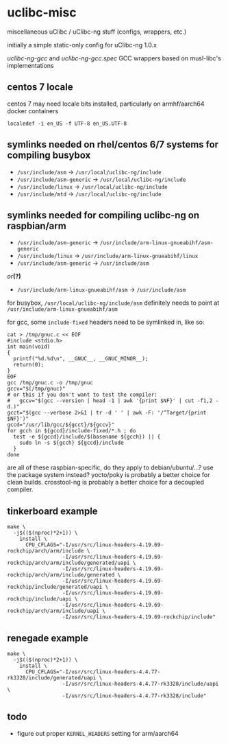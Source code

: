 # uclibc-misc
miscellaneous uClibc / uClibc-ng stuff (configs, wrappers, etc.)

initially a simple static-only config for uClibc-ng 1.0.x

_uclibc-ng-gcc_ and _uclibc-ng-gcc.spec_ GCC wrappers based on musl-libc's implementations

## centos 7 locale

centos 7 may need locale bits installed, particularly on armhf/aarch64 docker containers

```
localedef -i en_US -f UTF-8 en_US.UTF-8
```

## symlinks needed on rhel/centos 6/7 systems for compiling busybox

- ```/usr/include/asm``` -> ```/usr/local/uclibc-ng/include```
- ```/usr/include/asm-generic``` -> ```/usr/local/uclibc-ng/include```
- ```/usr/include/linux``` -> ```/usr/local/uclibc-ng/include```
- ```/usr/include/mtd``` -> ```/usr/local/uclibc-ng/include```

## symlinks needed for compiling uclibc-ng on raspbian/arm

- ```/usr/include/asm-generic``` -> ```/usr/include/arm-linux-gnueabihf/asm-generic```
- ```/usr/include/linux``` -> ```/usr/include/arm-linux-gnueabihf/linux```
- ```/usr/include/asm-generic``` -> ```/usr/include/asm```

_or_**(?)**

- ```/usr/include/arm-linux-gnueabihf/asm``` -> ```/usr/include/asm```

for busybox, ```/usr/local/uclibc-ng/include/asm``` definitely needs to point at ```/usr/include/arm-linux-gnueabihf/asm```

for gcc, some ```include-fixed``` headers need to be symlinked in, like so:

```
cat > /tmp/gnuc.c << EOF
#include <stdio.h>
int main(void)
{
  printf("%d.%d\n", __GNUC__, __GNUC_MINOR__);
  return(0);
}
EOF
gcc /tmp/gnuc.c -o /tmp/gnuc
gccv="$(/tmp/gnuc)"
# or this if you don't want to test the compiler:
#   gccv="$(gcc --version | head -1 | awk '{print $NF}' | cut -f1,2 -d.)" 
gcct="$(gcc --verbose 2>&1 | tr -d ' ' | awk -F: '/^Target/{print $NF}')"
gccd="/usr/lib/gcc/${gcct}/${gccv}"
for gcch in ${gccd}/include-fixed/*.h ; do
  test -e ${gccd}/include/$(basename ${gcch}) || {
    sudo ln -s ${gcch} ${gccd}/include
  }
done
```

are all of these raspbian-specific, do they apply to debian/ubuntu/...?
use the package system instead?
yocto/poky is probably a better choice for clean builds.
crosstool-ng is probably a better choice for a decoupled compiler.

## tinkerboard example

```
make \
  -j$(($(nproc)*2+1)) \
    install \
      CPU_CFLAGS="-I/usr/src/linux-headers-4.19.69-rockchip/arch/arm/include \
                  -I/usr/src/linux-headers-4.19.69-rockchip/arch/arm/include/generated/uapi \
                  -I/usr/src/linux-headers-4.19.69-rockchip/arch/arm/include/generated \
                  -I/usr/src/linux-headers-4.19.69-rockchip/include/generated/uapi \
                  -I/usr/src/linux-headers-4.19.69-rockchip/include/uapi \
                  -I/usr/src/linux-headers-4.19.69-rockchip/arch/arm/include/uapi \
                  -I/usr/src/linux-headers-4.19.69-rockchip/include"
```

## renegade example

```
make \
  -j$(($(nproc)*2+1)) \
    install \
      CPU_CFLAGS="-I/usr/src/linux-headers-4.4.77-rk3328/include/generated/uapi \
                  -I/usr/src/linux-headers-4.4.77-rk3328/include/uapi \
                  -I/usr/src/linux-headers-4.4.77-rk3328/include"
```

## todo

- figure out proper ```KERNEL_HEADERS``` setting for arm/aarch64
